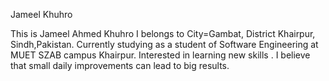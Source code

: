 Jameel Khuhro

This is Jameel Ahmed Khuhro
I belongs to City=Gambat, District Khairpur, Sindh,Pakistan.
Currently studying as a student of Software Engineering at MUET SZAB campus Khairpur.
Interested in learning new skills .
I believe that small daily  improvements can lead to big results.
